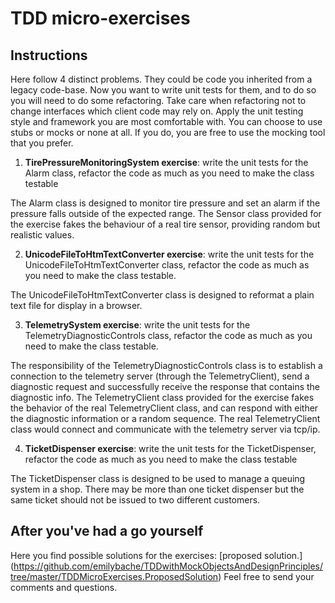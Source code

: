 # TDD micro-exercises

## Instructions

Here follow 4 distinct problems. They could be code you inherited from a legacy code-base. Now you want to write unit tests for them, and to do so you will need to do some refactoring. Take care when refactoring not to change interfaces which client code may rely on. Apply the unit testing style and framework you are most comfortable with. You can choose to use stubs or mocks or none at all. If you do, you are free to use the mocking tool that you prefer.

1. **TirePressureMonitoringSystem exercise**:  write the unit tests for the Alarm class, refactor the code as much as you need to make the class testable

The Alarm class is designed to monitor tire pressure and set an alarm if the pressure falls outside of the expected range. The Sensor class provided for the exercise fakes the behaviour of a real tire sensor, providing random but realistic values.

2. **UnicodeFileToHtmTextConverter exercise**: write the unit tests for the UnicodeFileToHtmTextConverter class, refactor the code as much as you need to make the class testable.

The UnicodeFileToHtmTextConverter class is designed to reformat a plain text file for display in a browser.

3. **TelemetrySystem exercise**: write the unit tests for the TelemetryDiagnosticControls class, refactor the code as much as you need to make the class testable.

The responsibility of the TelemetryDiagnosticControls class is to establish a connection to the telemetry server (through the TelemetryClient), send a diagnostic request and successfully receive the response that contains the diagnostic info. The TelemetryClient class provided for the exercise fakes the behavior of the real TelemetryClient class, and can respond with either the diagnostic information or a random sequence. The real TelemetryClient class would connect and communicate with the telemetry server via tcp/ip.

4. **TicketDispenser exercise**: write the unit tests for the TicketDispenser, refactor the code as much as you need to make the class testable

The TicketDispenser class is designed to be used to manage a queuing system in a shop. There may be more than one ticket dispenser but the same ticket should not be issued to two different customers.


## After you've had a go yourself

Here you find possible solutions for the exercises: [proposed solution.] (https://github.com/emilybache/TDDwithMockObjectsAndDesignPrinciples/tree/master/TDDMicroExercises.ProposedSolution) 
Feel free to send your comments and questions.

